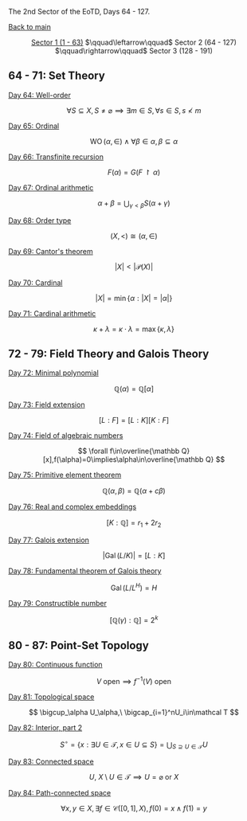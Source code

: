 The 2nd Sector of the EoTD, Days 64 - 127.

<a href="../">Back to main</a>

<center><a href="0-63.html">Sector 1 (1 - 63)</a> $\qquad\leftarrow\qquad$ Sector 2 (64 - 127) $\qquad\rightarrow\qquad$ Sector 3 (128 - 191)</center>

## 64 - 71: Set Theory

[Day 64: Well-order](64-127/0064.md)

$$ \forall S\subseteq X,S\ne\varnothing\implies\exists m\in S,\forall s\in S,s\nless m $$

[Day 65: Ordinal](64-127/0065.md)

$$ \operatorname{WO}(\alpha,\in)\wedge\forall\beta\in\alpha,\beta\subseteq\alpha $$

[Day 66: Transfinite recursion](64-127/0066.md)

$$ F(\alpha)=G(F\upharpoonright\alpha) $$

[Day 67: Ordinal arithmetic](64-127/0067.md)

$$ \alpha+\beta=\bigcup_{\gamma<\beta}S(\alpha+\gamma) $$

[Day 68: Order type](64-127/0068.md)

$$ (X,<)\cong(\alpha,\in) $$

[Day 69: Cantor's theorem](64-127/0069.md)

$$ |X|<|\mathcal P(X)| $$

[Day 70: Cardinal](64-127/0070.md)

$$ |X|=\min\{\alpha:|X|=|\alpha|\} $$

[Day 71: Cardinal arithmetic](64-127/0071.md)

$$ \kappa+\lambda=\kappa\cdot\lambda=\max\{\kappa,\lambda\} $$

## 72 - 79: Field Theory and Galois Theory

[Day 72: Minimal polynomial](64-127/0072.md)

$$ \mathbb Q(\alpha)=\mathbb Q[\alpha] $$

[Day 73: Field extension](64-127/0073.md)

$$ [L:F]=[L:K][K:F] $$

[Day 74: Field of algebraic numbers](64-127/0074.md)

$$ \forall f\in\overline{\mathbb Q}[x],f(\alpha)=0\implies\alpha\in\overline{\mathbb Q} $$

[Day 75: Primitive element theorem](64-127/0075.md)

$$ \mathbb Q(\alpha,\beta)=\mathbb Q(\alpha+c\beta) $$

[Day 76: Real and complex embeddings](64-127/0076.md)

$$ [K:\mathbb Q]=r_1+2r_2 $$

[Day 77: Galois extension](64-127/0077.md)

$$ \left|\operatorname{Gal}(L/K)\right|=[L:K] $$

[Day 78: Fundamental theorem of Galois theory](64-127/0078.md)

$$ \operatorname{Gal}(L/L^H)=H $$

[Day 79: Constructible number](64-127/0079.md)

$$ [\mathbb Q(\gamma):\mathbb Q]=2^k $$

## 80 - 87: Point-Set Topology

[Day 80: Continuous function](64-127/0080.md)

$$ V\text{ open}\implies f^{-1}(V)\text{ open} $$

[Day 81: Topological space](64-127/0081.md)

$$ \bigcup_\alpha U_\alpha,\ \bigcap_{i=1}^nU_i\in\mathcal T $$

[Day 82: Interior, part 2](64-127/0082.md)

$$ S^\circ=\{x:\exists U\in\mathcal T, x\in U\subseteq S\}=\bigcup_{S\supseteq U\in\mathcal T}U $$

[Day 83: Connected space](64-127/0083.md)

$$ U,\ X\setminus U\in\mathcal T\implies U=\varnothing\text{ or }X $$

[Day 84: Path-connected space](64-127/0084.md)

$$ \forall x,y\in X,\exists f\in\mathcal C([0,1],X),f(0)=x\wedge f(1)=y $$

<script data-goatcounter="https://zswu.goatcounter.com/count" async src="//gc.zgo.at/count.js"></script>